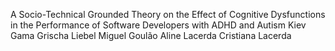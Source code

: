 A Socio-Technical Grounded Theory on the Effect
of Cognitive Dysfunctions in the Performance of
Software Developers with ADHD and Autism
Kiev Gama
Grischa Liebel
Miguel Goulão
Aline Lacerda
Cristiana Lacerda
